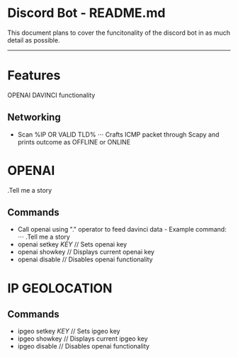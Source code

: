 # Discord Bot - README.md

This document plans to cover the funcitonality of the discord bot in as much detail as possible.

---

# Features

OPENAI DAVINCI functionality

## Networking

- Scan %IP OR VALID TLD%
⋅⋅⋅ Crafts ICMP packet through Scapy and prints outcome as OFFLINE or ONLINE

##

# OPENAI


.Tell me a story

## Commands

- Call openai using "." operator to feed davinci data - Example command: 
⋅⋅⋅ .Tell me a story
- openai setkey $KEY$ // Sets openai key
- openai showkey      // Displays current openai key
- openai disable      // Disables openai functionality

# IP GEOLOCATION

## Commands

- ipgeo setkey $KEY$ // Sets ipgeo key
- ipgeo showkey      // Displays current ipgeo key
- ipgeo disable      // Disables openai functionality
